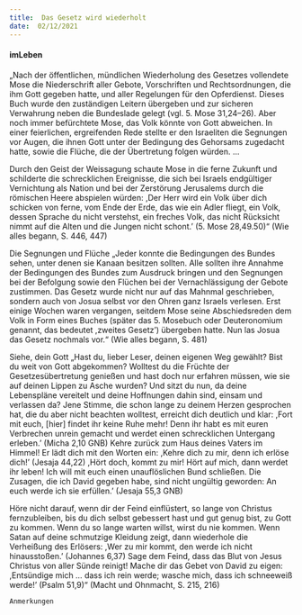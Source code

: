 ```yaml
---
title:  Das Gesetz wird wiederholt
date:  02/12/2021
---
```


#### imLeben

„Nach der öffentlichen, mündlichen Wiederholung des Gesetzes vollendete Mose die Niederschrift aller Gebote, Vorschriften und Rechtsordnungen, die ihm Gott gegeben hatte, und aller Regelungen für den Opferdienst. Dieses Buch wurde den zuständigen Leitern übergeben und zur sicheren Verwahrung neben die Bundeslade gelegt (vgl. 5. Mose 31,24–26). Aber noch immer befürchtete Mose, das Volk könnte von Gott abweichen. In einer feierlichen, ergreifenden Rede stellte er den Israeliten die Segnungen vor Augen, die ihnen Gott unter der Bedingung des Gehorsams zugedacht hatte, sowie die Flüche, die der Übertretung folgen würden. ...

Durch den Geist der Weissagung schaute Mose in die ferne Zukunft und schilderte die schrecklichen Ereignisse, die sich bei Israels endgültiger Vernichtung als Nation und bei der Zerstörung Jerusalems durch die römischen Heere abspielen würden: ,Der Herr wird ein Volk über dich schicken von ferne, vom Ende der Erde, das wie ein Adler fliegt, ein Volk, dessen Sprache du nicht verstehst, ein freches Volk, das nicht Rücksicht nimmt auf die Alten und die Jungen nicht schont.’ (5. Mose 28,49.50)“ (Wie alles begann, S. 446, 447)

Die Segnungen und Flüche
„Jeder konnte die Bedingungen des Bundes sehen, unter denen sie Kanaan besitzen sollten. Alle sollten ihre Annahme der Bedingungen des Bundes zum Ausdruck bringen und den Segnungen bei der Befolgung sowie den Flüchen bei der Vernachlässigung der Gebote zustimmen. Das Gesetz wurde nicht nur auf das Mahnmal geschrieben, sondern auch von Josua selbst vor den Ohren ganz Israels verlesen. Erst einige Wochen waren vergangen, seitdem Mose seine Abschiedsreden dem Volk in Form eines Buches (später das 5. Mosebuch oder Deuteronomium genannt, das bedeutet ,zweites Gesetz’) übergeben hatte. Nun las Josua das Gesetz nochmals vor.“ (Wie alles begann, S. 481)

Siehe, dein Gott
„Hast du, lieber Leser, deinen eigenen Weg gewählt? Bist du weit von Gott abgekommen? Wolltest du die Früchte der Gesetzesübertretung genießen und hast doch nur erfahren müssen, wie sie auf deinen Lippen zu Asche wurden? Und sitzt du nun, da deine Lebenspläne vereitelt und deine Hoffnungen dahin sind, einsam und verlassen da? Jene Stimme, die schon lange zu deinem Herzen gesprochen hat, die du aber nicht beachten wolltest, erreicht dich deutlich und klar: ,Fort mit euch, [hier] findet ihr keine Ruhe mehr! Denn ihr habt es mit euren Verbrechen unrein gemacht und werdet einen schrecklichen Untergang erleben.’ (Micha 2,10 GNB) Kehre zurück zum Haus deines Vaters im Himmel! Er lädt dich mit den Worten ein: ,Kehre dich zu mir, denn ich erlöse dich!’ (Jesaja 44,22) ,Hört doch, kommt zu mir! Hört auf mich, dann werdet ihr leben! Ich will mit euch einen unauflöslichen Bund schließen. Die Zusagen, die ich David gegeben habe, sind nicht ungültig geworden: An euch werde ich sie erfüllen.’ (Jesaja 55,3 GNB)

Höre nicht darauf, wenn dir der Feind einflüstert, so lange von Christus fernzubleiben, bis du dich selbst gebessert hast und gut genug bist, zu Gott zu kommen. Wenn du so lange warten willst, wirst du nie kommen. Wenn Satan auf deine schmutzige Kleidung zeigt, dann wiederhole die Verheißung des Erlösers: ,Wer zu mir kommt, den werde ich nicht hinausstoßen.’ (Johannes 6,37) Sage dem Feind, dass das Blut von Jesus Christus von aller Sünde reinigt! Mache dir das Gebet von David zu eigen: ,Entsündige mich … dass ich rein werde; wasche mich, dass ich schneeweiß werde!’ (Psalm 51,9)“ (Macht und Ohnmacht, S. 215, 216)

`Anmerkungen`
